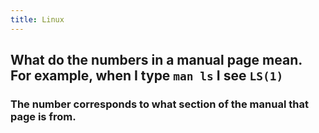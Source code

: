 ```yaml
---
title: Linux
---
```


## What do the numbers in a manual page mean. For example, when I type `man ls` I see `LS(1)`
### The number corresponds to what section of the manual that page is from.
